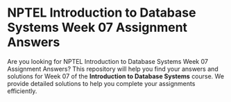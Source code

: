 # NPTEL Introduction to Database Systems Week 07 Assignment Answers

Are you looking for NPTEL Introduction to Database Systems Week 07 Assignment Answers? This repository will help you find your answers and solutions for Week 07 of the **Introduction to Database Systems** course. We provide detailed solutions to help you complete your assignments efficiently.